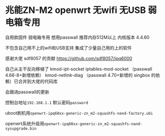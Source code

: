 # 兆能ZN-M2 openwrt 无wifi 无USB 弱电箱专用
自用款固件 弱电箱专用 想用passwall 推荐内存512M以上 内核版本 4.4.60

不包含自己用不上的wifi和USB支持 集成了少量自己用的上的软件

感谢大佬 sdf8057 的贡献 https://github.com/sdf8057/ipq6000

自己从主干反向移植了 kmod-ipt-socket iptables-mod-socket （passwall 4.66-8+新增依赖） kmod-netlink-diag （passwall 4.70+新增的 singbox 的依赖）已合并到大佬的代码库

会跟进passwall的更新

控制台地址`192.168.1.1` 默认密码`password`

uboot刷机用`openwrt-ipq60xx-generic-zn_m2-squashfs-nand-factory.ubi`

openwrt系统升级用`openwrt-ipq60xx-generic-zn_m2-squashfs-nand-sysupgrade.bin`

